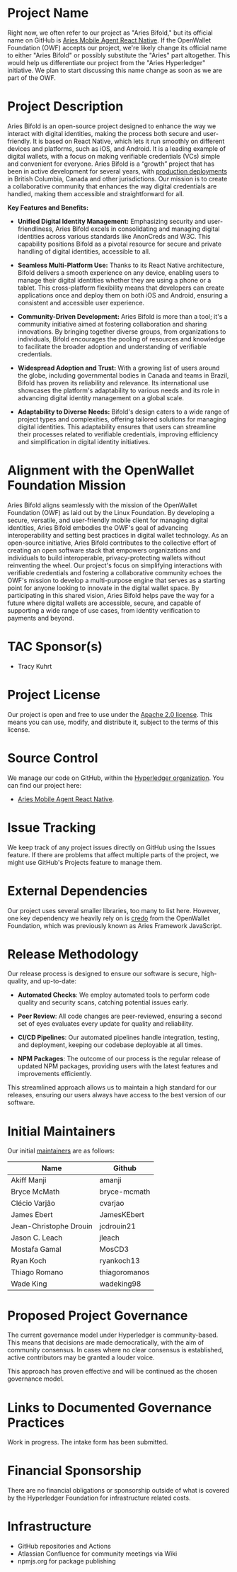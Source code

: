 # Project Name

Right now, we often refer to our project as "Aries Bifold," but its official name on GitHub is [Aries Mobile Agent React Native](https://github.com/hyperledger/aries-mobile-agent-react-native). If the OpenWallet Foundation (OWF) accepts our project, we're likely change its official name to either "Aries Bifold" or possibly substitute the "Aries" part altogether. This would help us differentiate our project from the "Aries Hyperledger" initiative. We plan to start discussing this name change as soon as we are part of the OWF.

# Project Description

Aries Bifold is an open-source project designed to enhance the way we interact with digital identities, making the process both secure and user-friendly. It is based on React Native, which lets it run smoothly on different devices and platforms, such as iOS, and Android. It is a leading example of digital wallets, with a focus on making verifiable credentials (VCs) simple and convenient for everyone. Aries Bifold is a “growth” project that has been in active development for several years, with [production deployments](https://apps.apple.com/ca/app/bc-wallet/id1587380443) in British Columbia, Canada and other jurisdictions. Our mission is to create a collaborative community that enhances the way digital credentials are handled, making them accessible and straightforward for all.

**Key Features and Benefits:**

- **Unified Digital Identity Management:** Emphasizing security and user-friendliness, Aries Bifold excels in consolidating and managing digital identities across various standards like AnonCreds and W3C. This capability positions Bifold as a pivotal resource for secure and private handling of digital identities, accessible to all.

- **Seamless Multi-Platform Use:** Thanks to its React Native architecture, Bifold delivers a smooth experience on any device, enabling users to manage their digital identities whether they are using a phone or a tablet. This cross-platform flexibility means that developers can create applications once and deploy them on both iOS and Android, ensuring a consistent and accessible user experience.

- **Community-Driven Development:** Aries Bifold is more than a tool; it's a community initiative aimed at fostering collaboration and sharing innovations. By bringing together diverse groups, from organizations to individuals, Bifold encourages the pooling of resources and knowledge to facilitate the broader adoption and understanding of verifiable credentials.

- **Widespread Adoption and Trust:** With a growing list of users around the globe, including governmental bodies in Canada and teams in Brazil, Bifold has proven its reliability and relevance. Its international use showcases the platform's adaptability to various needs and its role in advancing digital identity management on a global scale.

- **Adaptability to Diverse Needs:** Bifold's design caters to a wide range of project types and complexities, offering tailored solutions for managing digital identities. This adaptability ensures that users can streamline their processes related to verifiable credentials, improving efficiency and simplification in digital identity initiatives.

# Alignment with the OpenWallet Foundation Mission

Aries Bifold aligns seamlessly with the mission of the OpenWallet Foundation (OWF) as laid out by the Linux Foundation. By developing a secure, versatile, and user-friendly mobile client for managing digital identities, Aries Bifold embodies the OWF's goal of advancing interoperability and setting best practices in digital wallet technology. As an open-source initiative, Aries Bifold contributes to the collective effort of creating an open software stack that empowers organizations and individuals to build interoperable, privacy-protecting wallets without reinventing the wheel. Our project's focus on simplifying interactions with verifiable credentials and fostering a collaborative community echoes the OWF's mission to develop a multi-purpose engine that serves as a starting point for anyone looking to innovate in the digital wallet space. By participating in this shared vision, Aries Bifold helps pave the way for a future where digital wallets are accessible, secure, and capable of supporting a wide range of use cases, from identity verification to payments and beyond.

# TAC Sponsor(s)

- Tracy Kuhrt

# Project License

Our project is open and free to use under the [Apache 2.0 license](https://github.com/hyperledger/aries-mobile-agent-react-native/blob/main/LICENSE). This means you can use, modify, and distribute it, subject to the terms of this license.

# Source Control

We manage our code on GitHub, within the [Hyperledger organization](https://github.com/hyperledger). You can find our project here:

- [Aries Mobile Agent React Native](https://github.com/hyperledger/aries-mobile-agent-react-native).

# Issue Tracking

We keep track of any project issues directly on GitHub using the Issues feature. If there are problems that affect multiple parts of the project, we might use GitHub's Projects feature to manage them.

# External Dependencies

Our project uses several smaller libraries, too many to list here. However, one key dependency we heavily rely on is [credo](https://github.com/openwallet-foundation/credo-ts/issues) from the OpenWallet Foundation, which was previously known as Aries Framework JavaScript.

# Release Methodology

Our release process is designed to ensure our software is secure, high-quality, and up-to-date:

- **Automated Checks**: We employ automated tools to perform code quality and security scans, catching potential issues early.

- **Peer Review**: All code changes are peer-reviewed, ensuring a second set of eyes evaluates every update for quality and reliability.

- **CI/CD Pipelines**: Our automated pipelines handle integration, testing, and deployment, keeping our codebase deployable at all times.

- **NPM Packages**: The outcome of our process is the regular release of updated NPM packages, providing users with the latest features and improvements efficiently.

This streamlined approach allows us to maintain a high standard for our releases, ensuring our users always have access to the best version of our software.

# Initial Maintainers

Our initial [maintainers](https://github.com/hyperledger/aries-mobile-agent-react-native/blob/main/MAINTAINERS.md) are as follows:

| Name                   | Github        |
| ---------------------- | ------------- |
| Akiff Manji            | amanji        |
| Bryce McMath           | bryce-mcmath  |
| Clécio Varjão          | cvarjao       |
| James Ebert            | JamesKEbert   |
| Jean-Christophe Drouin | jcdrouin21    |
| Jason C. Leach         | jleach        |
| Mostafa Gamal          | MosCD3        |
| Ryan Koch              | ryankoch13    |
| Thiago Romano          | thiagoromanos |
| Wade King              | wadeking98    |

# Proposed Project Governance

The current governance model under Hyperledger is community-based. This means that decisions are made democratically, with the aim of community consensus. In cases where no clear consensus is established, active contributors may be granted a louder voice.

This approach has proven effective and will be continued as the chosen governance model.

# Links to Documented Governance Practices

Work in progress. The intake form has been submitted.

# Financial Sponsorship

There are no financial obligations or sponsorship outside of what is covered by the Hyperledger Foundation for infrastructure related costs.

# Infrastructure

- GitHub repositories and Actions
- Atlassian Confluence for community meetings via Wiki
- npmjs.org for package publishing
